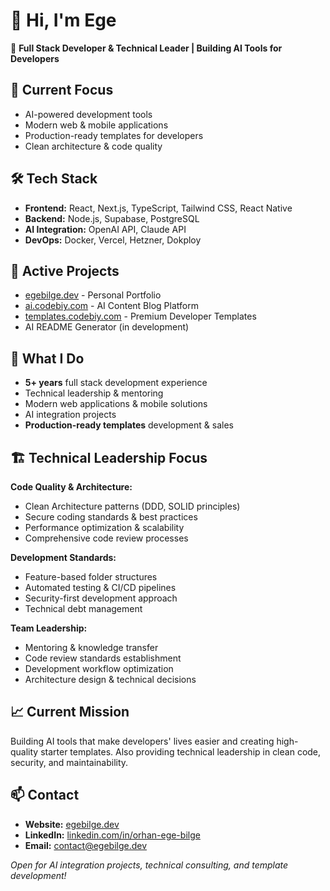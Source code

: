 # 👋 Hi, I'm Ege

🤖 **Full Stack Developer & Technical Leader | Building AI Tools for Developers**

## 🎯 Current Focus
- AI-powered development tools
- Modern web & mobile applications
- Production-ready templates for developers
- Clean architecture & code quality

## 🛠️ Tech Stack
- **Frontend:** React, Next.js, TypeScript, Tailwind CSS, React Native
- **Backend:** Node.js, Supabase, PostgreSQL  
- **AI Integration:** OpenAI API, Claude API
- **DevOps:** Docker, Vercel, Hetzner, Dokploy

## 🚀 Active Projects
- [egebilge.dev](https://egebilge.dev) - Personal Portfolio
- [ai.codebiy.com](https://ai.codebiy.com) - AI Content Blog Platform
- [templates.codebiy.com](https://templates.codebiy.com) - Premium Developer Templates
- AI README Generator (in development)

## 💼 What I Do
- **5+ years** full stack development experience
- Technical leadership & mentoring
- Modern web applications & mobile solutions
- AI integration projects
- **Production-ready templates** development & sales

## 🏗️ Technical Leadership Focus

**Code Quality & Architecture:**
- Clean Architecture patterns (DDD, SOLID principles)
- Secure coding standards & best practices
- Performance optimization & scalability
- Comprehensive code review processes

**Development Standards:**
- Feature-based folder structures
- Automated testing & CI/CD pipelines
- Security-first development approach
- Technical debt management

**Team Leadership:**
- Mentoring & knowledge transfer
- Code review standards establishment
- Development workflow optimization
- Architecture design & technical decisions

## 📈 Current Mission
Building AI tools that make developers' lives easier and creating high-quality starter templates. Also providing technical leadership in clean code, security, and maintainability.

## 📫 Contact
- **Website:** [egebilge.dev](https://egebilge.dev)
- **LinkedIn:** [linkedin.com/in/orhan-ege-bilge](https://linkedin.com/in/orhan-ege-bilge)
- **Email:** contact@egebilge.dev

*Open for AI integration projects, technical consulting, and template development!*
